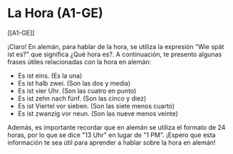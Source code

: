 # La Hora (A1-GE)

[[A1-GE]]

¡Claro! En alemán, para hablar de la hora, se utiliza la expresión "Wie spät ist es?" que significa ¿Qué hora es?. A continuación, te presento algunas frases útiles relacionadas con la hora en alemán:

- Es ist eins. (Es la una)
- Es ist halb zwei. (Son las dos y media)
- Es ist vier Uhr. (Son las cuatro en punto)
- Es ist zehn nach fünf. (Son las cinco y diez)
- Es ist Viertel vor sieben. (Son las siete menos cuarto)
- Es ist zwanzig vor neun. (Son las nueve menos veinte)

Además, es importante recordar que en alemán se utiliza el formato de 24 horas, por lo que se dice "13 Uhr" en lugar de "1 PM". ¡Espero que esta información te sea útil para aprender a hablar sobre la hora en alemán!

